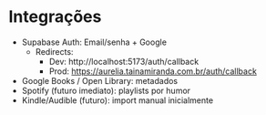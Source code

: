 # Integrações

- Supabase Auth: Email/senha + Google
  - Redirects:
    - Dev: http://localhost:5173/auth/callback
    - Prod: https://aurelia.tainamiranda.com.br/auth/callback
- Google Books / Open Library: metadados
- Spotify (futuro imediato): playlists por humor
- Kindle/Audible (futuro): import manual inicialmente
